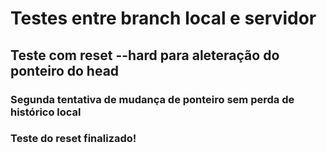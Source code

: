 # Testes entre branch local e servidor

## Teste com reset --hard para aleteração do ponteiro do head

### Segunda tentativa de mudança de ponteiro sem perda de histórico local

### Teste do reset finalizado!
